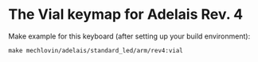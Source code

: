 # The Vial keymap for Adelais Rev. 4

Make example for this keyboard (after setting up your build environment):

    make mechlovin/adelais/standard_led/arm/rev4:vial